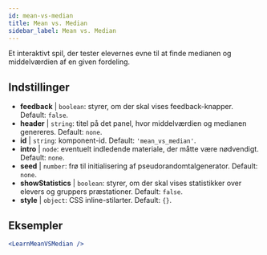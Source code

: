 ```yaml
---
id: mean-vs-median
title: Mean vs. Median
sidebar_label: Mean vs. Median
---
```


Et interaktivt spil, der tester elevernes evne til at finde medianen og middelværdien af en given fordeling.

## Indstillinger

* __feedback__ | `boolean`: styrer, om der skal vises feedback-knapper. Default: `false`.
* __header__ | `string`: titel på det panel, hvor middelværdien og medianen genereres. Default: `none`.
* __id__ | `string`: komponent-id. Default: `'mean_vs_median'`.
* __intro__ | `node`: eventuelt indledende materiale, der måtte være nødvendigt. Default: `none`.
* __seed__ | `number`: frø til initialisering af pseudorandomtalgenerator. Default: `none`.
* __showStatistics__ | `boolean`: styrer, om der skal vises statistikker over elevers og gruppers præstationer. Default: `false`.
* __style__ | `object`: CSS inline-stilarter. Default: `{}`.


## Eksempler

```jsx live
<LearnMeanVSMedian />
```

